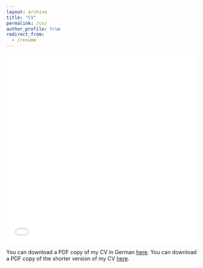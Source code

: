 ```yaml
---
layout: archive
title: "CV"
permalink: /cv/
author_profile: true
redirect_from:
  - /resume
---
```

<iframe src="/files/Ayguel_LongCV.pdf" width="100%" height="500" frameborder="no" border="0" marginwidth="0" marginheight="0"></iframe>

You can download a PDF copy of my CV in German [here](/files/Ayguel_LongCV_German.pdf).
You can download a PDF copy of the shorter version of my CV [here](/files/Ayguel_ShortCV.pdf).
